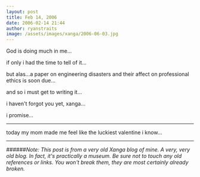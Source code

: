 ```yaml
---
layout: post
title: Feb 14, 2006
date: 2006-02-14 21:44
author: ryanstraits
image: /assets/images/xanga/2006-06-03.jpg
---
```


God is doing much in me...

if only i had the time to tell of it...

but alas...a paper on engineering disasters and their affect on professional ethics is soon due...

and so i must get to writing it...

i haven't forgot you yet, xanga...

i promise...

---

today my mom made me feel like the luckiest valentine i know...

---

######*Note: This post is from a very old Xanga blog of mine. A very, very old blog. In fact, it's practically a museum. Be sure not to touch any old references or links. You won't break them, they are most certainly already broken.*
